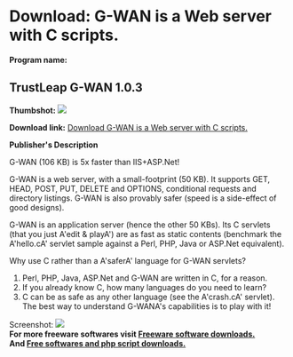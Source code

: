 # Download: G-WAN is a Web server with C scripts.

**Program name:**

## TrustLeap G-WAN 1.0.3

  
**Thumbshot:** ![](http://www.freewarefiles.com/screenshot/tlgwan_md.jpg)   
  
**Download link:** [Download G-WAN is a Web server with C scripts.](http://freesoftwares.boysofts.com/TrustLeap-G-WAN_program_51378.html)  
  


**Publisher's Description**  
  


G-WAN (106 KB) is 5x faster than IIS+ASP.Net! 

G-WAN is a web server, with a small-footprint (50 KB). It supports GET, HEAD, POST, PUT, DELETE and OPTIONS, conditional requests and directory listings. G-WAN is also provably safer (speed is a side-effect of good designs).

G-WAN is an application server (hence the other 50 KBs). Its C servlets (that you just A'edit & playA') are as fast as static contents (benchmark the A'hello.cA' servlet sample against a Perl, PHP, Java or ASP.Net equivalent).

Why use C rather than a A'saferA' language for G-WAN servlets?

  1. Perl, PHP, Java, ASP.Net and G-WAN are written in C, for a reason. 
  2. If you already know C, how many languages do you need to learn? 
  3. C can be as safe as any other language (see the A'crash.cA' servlet). 
The best way to understand G-WANA's capabilities is to play with it! 

  
  
Screenshot: ![](http://www.freewarefiles.com/screenshot/tlgwan.jpg)   
**For more freeware softwares visit [Freeware software downloads.](http://freesoftwares.boysofts.com/)**   
**And [Free softwares and php script downloads.](http://www.boysofts.com/)**
